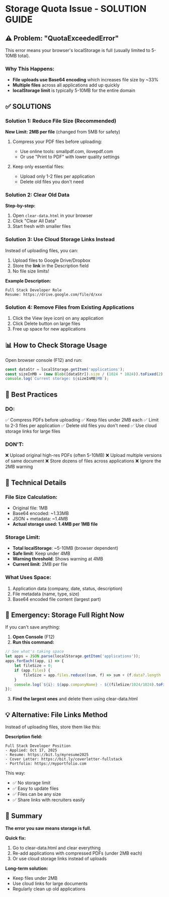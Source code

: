 # Storage Quota Issue - SOLUTION GUIDE

## ⚠️ Problem: "QuotaExceededError"

This error means your browser's localStorage is full (usually limited to 5-10MB total).

### Why This Happens:
- **File uploads use Base64 encoding** which increases file size by ~33%
- **Multiple files** across all applications add up quickly
- **localStorage limit** is typically 5-10MB for the entire domain

## ✅ SOLUTIONS

### Solution 1: Reduce File Size (Recommended)
**New Limit: 2MB per file** (changed from 5MB for safety)

1. Compress your PDF files before uploading:
   - Use online tools: smallpdf.com, ilovepdf.com
   - Or use "Print to PDF" with lower quality settings

2. Keep only essential files:
   - Upload only 1-2 files per application
   - Delete old files you don't need

### Solution 2: Clear Old Data

**Step-by-step:**
1. Open `clear-data.html` in your browser
2. Click "Clear All Data"
3. Start fresh with smaller files

### Solution 3: Use Cloud Storage Links Instead

Instead of uploading files, you can:
1. Upload files to Google Drive/Dropbox
2. Store the **link** in the Description field
3. No file size limits!

**Example Description:**
```
Full Stack Developer Role
Resume: https://drive.google.com/file/d/xxx
```

### Solution 4: Remove Files from Existing Applications

1. Click the View (eye icon) on any application
2. Click Delete button on large files
3. Free up space for new applications

## 📊 How to Check Storage Usage

Open browser console (F12) and run:
```javascript
const dataStr = localStorage.getItem('applications');
const sizeInMB = (new Blob([dataStr]).size / (1024 * 1024)).toFixed(2);
console.log(`Current storage: ${sizeInMB}MB`);
```

## 🎯 Best Practices

### DO:
✅ Compress PDFs before uploading
✅ Keep files under 2MB each
✅ Limit to 2-3 files per application
✅ Delete old files you don't need
✅ Use cloud storage links for large files

### DON'T:
❌ Upload original high-res PDFs (often 5-10MB)
❌ Upload multiple versions of same document
❌ Store dozens of files across applications
❌ Ignore the 2MB warning

## 🔧 Technical Details

### File Size Calculation:
- Original file: 1MB
- Base64 encoded: ~1.33MB
- JSON + metadata: ~1.4MB
- **Actual storage used: 1.4MB per 1MB file**

### Storage Limit:
- **Total localStorage**: ~5-10MB (browser dependent)
- **Safe limit**: Keep under 4MB
- **Warning threshold**: Shows warning at 4MB
- **Current limit**: 2MB per file

### What Uses Space:
1. Application data (company, date, status, description)
2. File metadata (name, type, size)
3. Base64 encoded file content (largest part)

## 🚨 Emergency: Storage Full Right Now

If you can't save anything:

1. **Open Console** (F12)
2. **Run this command:**
```javascript
// See what's taking space
let apps = JSON.parse(localStorage.getItem('applications'));
apps.forEach((app, i) => {
    let fileSize = 0;
    if (app.files) {
        fileSize = app.files.reduce((sum, f) => sum + (f.data?.length || 0), 0);
    }
    console.log(`${i}: ${app.companyName} - ${(fileSize/1024/1024).toFixed(2)}MB in files`);
});
```

3. **Find the largest ones** and delete them using clear-data.html

## 💡 Alternative: File Links Method

Instead of uploading files, store them like this:

**Description field:**
```
Full Stack Developer Position
- Applied: Oct 17, 2025
- Resume: https://bit.ly/myresume2025
- Cover Letter: https://bit.ly/coverletter-fullstack
- Portfolio: https://myportfolio.com
```

This way:
- ✅ No storage limit
- ✅ Easy to update files
- ✅ Files can be any size
- ✅ Share links with recruiters easily

## 📝 Summary

**The error you saw means storage is full.**

**Quick fix:**
1. Go to clear-data.html and clear everything
2. Re-add applications with compressed PDFs (under 2MB each)
3. Or use cloud storage links instead of uploads

**Long-term solution:**
- Keep files under 2MB
- Use cloud links for large documents
- Regularly clean up old applications
